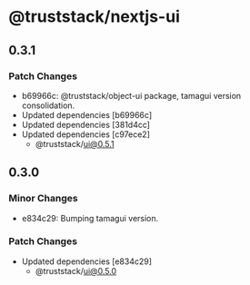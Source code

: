 # @truststack/nextjs-ui

## 0.3.1

### Patch Changes

- b69966c: @truststack/object-ui package, tamagui version consolidation.
- Updated dependencies [b69966c]
- Updated dependencies [381d4cc]
- Updated dependencies [c97ece2]
  - @truststack/ui@0.5.1

## 0.3.0

### Minor Changes

- e834c29: Bumping tamagui version.

### Patch Changes

- Updated dependencies [e834c29]
  - @truststack/ui@0.5.0
